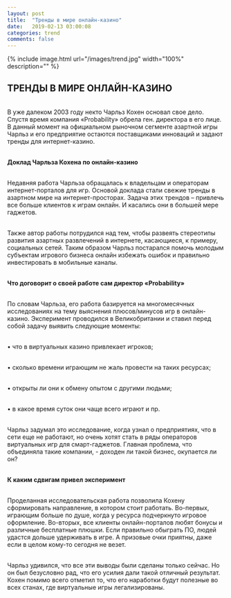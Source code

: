 ```yaml
---
layout: post
title:  "Тренды в мире онлайн-казино"
date:   2019-02-13 03:00:08
categories: trend
comments: false
---
```


{% include image.html url="/images/trend.jpg" width="100%" description="" %}

## ТРЕНДЫ В МИРЕ ОНЛАЙН-КАЗИНО

<br>В уже далеком 2003 году некто Чарльз Кохен основал свое дело. Спустя время компания «Probability» обрела ген. директора в его лице. В данный момент на официальном рыночном сегменте азартной игры Чарльз и его предприятие остаются поставщиками инноваций и задают тренды для интернет-казино.

<br><strong>Доклад Чарльза Кохена по онлайн-казино</strong>

<br>Недавняя работа Чарльза обращалась к владельцам и операторам интернет-порталов для игр. Основой доклада стали свежие тренды в азартном мире на интернет-просторах. Задача этих трендов – привлечь все больше клиентов к играм онлайн. И касались они в большей мере гаджетов.

<br>Также автор работы потрудился над тем, чтобы развеять стереотипы развития азартных развлечений в интернете, касающиеся, к примеру, социальных сетей. Таким образом Чарльз постарался помочь молодым субъектам игрового бизнеса онлайн избежать ошибок и правильно инвестировать в мобильные каналы.

<br><strong>Что договорит о своей работе сам директор «Probability»</strong>

<br>По словам Чарльза, его работа базируется на многомесячных исследованиях на тему выяснения плюсов/минусов игр в онлайн-казино. Эксперимент проводился в Великобритании и ставил перед собой задачу выявить следующие моменты:

<br>•	что в виртуальных казино привлекает игроков;

<br>•	сколько времени играющим не жаль провести на таких ресурсах;

<br>•	открыты ли они к обмену опытом с другими людьми;

<br>•	в какое время суток они чаще всего играют и пр.

<br>Чарльз задумал это исследование, когда узнал о предприятиях, что в сети еще не работают, но очень хотят стать в ряды операторов виртуальных игр для смарт-гаджетов. Главная проблема, что объединяла такие компании, - доходен ли такой бизнес, окупается ли он?

<br><strong>К каким сдвигам привел эксперимент</strong>

<br>Проделанная исследовательская работа позволила Кохену сформировать направление, в котором стоит работать. Во-первых, играющим больше по душе, когда у ресурса подчеркнуто игровое оформление. Во-вторых, все клиенты онлайн-порталов любят бонусы и различные бесплатные плюшки. Если правильно обыграть ПО, людей удастся дольше удерживать в игре. А призовые очки приятны, даже если в целом кому-то сегодня не везет.

<br>Чарльз удивился, что все эти выводы были сделаны только сейчас. Но он был безусловно рад, что его усилия дали такой отличный результат. Кохен помимо всего отметил то, что его наработки будут полезные во всех станах, где виртуальные игры легализированы. 
